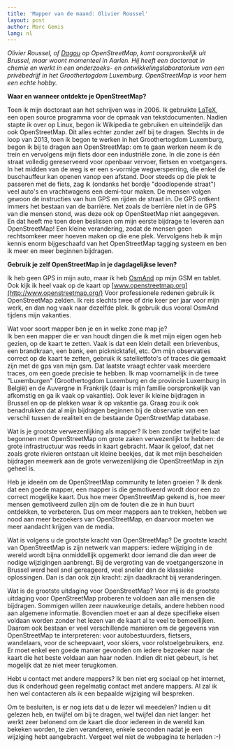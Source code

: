 ```yaml
---
title: 'Mapper van de maand: Olivier Roussel'
layout: post
author: Marc Gemis
lang: nl
---
```


_Olivier Roussel, of [Dagou](http://www.openstreetmap.org/user/Dagou) op OpenStreetMap, komt oorspronkelijk uit Brussel, maar woont momenteel in Aarlen. Hij heeft een doctoraat in chemie en werkt in een onderzoeks- en ontwikkelingslaboratorium van een privébedrijf in het Groothertogdom Luxemburg. OpenStreetMap is voor hem een echte hobby._

**Waar en wanneer ontdekte je OpenStreetMap?**

Toen ik mijn doctoraat aan het schrijven was in 2006. Ik gebruikte [LaTeX](https://www.latex-project.org/), een open source programma voor de opmaak van tekstdocumenten. Nadien stapte ik over op Linux, begon ik Wikipedia te gebruiken en uiteindelijk dan ook OpenStreetMap. Dit alles echter zonder zelf bij te dragen. Slechts in de loop van 2013, toen ik begon te werken in het Groothertogdom Luxemburg, begon ik bij te dragen aan OpenStreetMap: om te gaan werken neem ik de trein en vervolgens mijn fiets door een industriële zone. In die zone is één straat volledig gereserveerd voor openbaar vervoer, fietsen en voetgangers. In het midden van de weg is er een s-vormige wegversperring, die enkel de buschauffeur kan openen vanop een afstand. Door steeds op die plek te passeren met de fiets, zag ik (ondanks het bordje "doodlopende straat") veel auto's en vrachtwagens een demi-tour maken. De mensen volgen gewoon de instructies van hun GPS en rijden de straat in. De GPS ontkent immers het bestaan van de barrière. Net zoals de berrière niet in de GPS van die mensen stond, was deze ook op OpenSteetMap niet aangegeven. En dat heeft me toen doen beslissen om mijn eerste bijdrage te leveren aan OpenStreetMap! Een kleine verandering, zodat de mensen geen rechtsomkeer meer hoeven maken op die ene plek. Vervolgens heb ik mijn kennis enorm bijgeschaafd van het OpenStreetMap tagging systeem en ben ik meer en meer beginnen bijdragen. 

**Gebruik je zelf OpenStreetMap in je dagdagelijkse leven?**

Ik heb geen GPS in mijn auto, maar ik heb [OsmAnd](http://osmand.net/) op mijn GSM en tablet. Ook kijk ik heel vaak op de kaart op [www.openstreetmap.org](http://www.openstreetmap.org/) Voor professionele redenen gebruik ik OpenStreetMap zelden. Ik reis slechts twee of drie keer per jaar voor mijn werk, en dan nog vaak naar dezelfde plek. Ik gebruik dus vooral OsmAnd tijdens mijn vakanties. 

Wat voor soort mapper ben je en in welke zone map je?  
Ik ben een mapper die er van houdt dingen die ik met mijn eigen ogen heb gezien, op de kaart te zetten. Vaak is dat een klein detail: een brievenbus, een brandkraan, een bank, een picknicktafel, etc. Om mijn observaties correct op de kaart te zetten, gebruik ik satellietfoto's of traces die gemaakt zijn met de gps van mijn gsm. Dat laatste vraagt echter vaak meerdere traces, om een goede precisie te hebben. 
Ik map voornamelijk in de twee "Luxemburgen" (Groothertogdom Luxemburg en de provincie Luxemburg in België) en de Auvergne in Frankrijk (daar is mijn familie oorspronkelijk van afkomstig en ga ik vaak op vakantie). Ook lever ik kleine bijdragen in Brussel en op de plekken waar ik op vakantie ga. Graag zou ik ook benadrukken dat al mijn bijdragen beginnen bij de observatie van een verschil tussen de realiteit en de bestaande OpenStreetMap database. 

Wat is je grootste verwezenlijking als mapper?
Ik ben zonder twijfel te laat begonnen met OpenStreetMap om grote zaken verwezenlijkt te hebben: de grote infrastructuur was reeds in kaart gebracht. Maar ik geloof, dat net zoals grote rivieren ontstaan uit kleine beekjes, dat ik met mijn bescheiden bijdragen meewerk aan de grote verwezenlijking die OpenStreetMap in zijn geheel is.

Heb je ideeën om de OpenStreetMap community te laten groeien ?
Ik denk dat een goede mapper, een mapper is die gemotiveerd wordt door een zo correct mogelijke kaart. Dus hoe meer OpenStreetMap gekend is, hoe meer mensen gemotiveerd zullen zijn om de fouten die ze in hun buurt ontdekken, te verbeteren. Dus om meer mappers aan te trekken, hebben we nood aan meer bezoekers van OpenStreetMap, en daarvoor moeten we meer aandacht krijgen van de media.

Wat is volgens u de grootste kracht van OpenStreetMap?
De grootste kracht van OpenStreetMap is zijn netwerk van mappers: iedere wijziging in de wereld wordt bijna onmiddellijk opgemerkt door iemand die dan weer de nodige wijzigingen aanbrengt. Bij de vergroting van de voetgangerszone in Brussel werd heel snel gereageerd, veel sneller dan de klassieke oplossingen. Dan is dan ook zijn kracht: zijn daadkracht bij veranderingen.

Wat is de grootste uitdaging voor OpenStreetMap?
Voor mij is de grootste uitdaging voor OpenStreetMap proberen te voldoen aan alle mensen die bijdragen. Sommigen willen zeer nauwkeurige details, andere hebben nood aan algemene informatie. Bovendien moet er aan al deze specifieke eisen voldaan worden zonder het lezen van de kaart al te veel te bemoeilijken.
Daarom ook bestaan er veel verschillende manieren om de gegevens van OpenStreetMap te interpreteren: voor autobestuurders, fietsers, wandelaars, voor de scheepvaart, voor skiers, voor rolstoelgebruikers, enz. Er moet enkel een goede manier gevonden om iedere bezoeker naar de kaart die het beste voldaan aan haar noden. Indien dit niet gebeurt, is het mogelijk dat ze niet meer terugkomen.

Hebt u contact met andere mappers? 
Ik ben niet erg sociaal op het internet, dus ik onderhoud geen regelmatig contact met andere mappers. Al zal ik hen wel contacteren als ik een bepaalde wijziging wil bespreken.

Om te besluiten, is er nog iets dat u de lezer wil meedelen?
Indien u dit gelezen heb, en twijfel om bij te dragen, wel twijfel dan niet langer: het werkt zeer belonend om de kaart die door iedereen in de wereld kan bekeken worden, te zien veranderen, enkele seconden nadat je een wijziging hebt aangebracht. Vergeet wel niet de webpagina te herladen :-)
